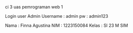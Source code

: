 ci 3
uas pemrograman web 1

Login user Admin
Username : admin
pw : admin123

Nama : Finna Agustina
NIM : 1223150084
Kelas : SI 23 M SIM
